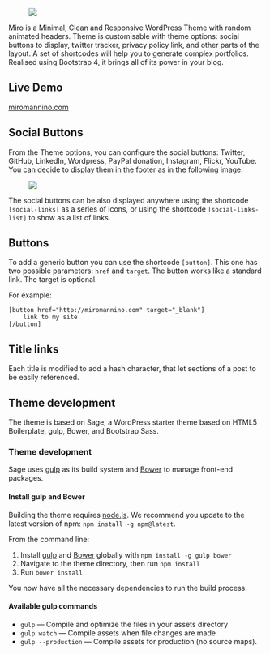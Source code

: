 <figure class="figure">
<img class="figure-img img-fluid rounded" src="http://miromannino.com/wp-content/uploads/miro-wp-theme-main-image.png"/>
</figure>

Miro is a Minimal, Clean and Responsive WordPress Theme with random animated headers. Theme is customisable with theme options: social buttons to display, twitter tracker, privacy policy link, and other parts of the layout. A set of shortcodes will help you to generate complex portfolios. Realised using Bootstrap 4, it brings all of its power in your blog.


## Live Demo

[miromannino.com](http://miromannino.com)


## Social Buttons 

From the Theme options, you can configure the social buttons: Twitter, GitHub, LinkedIn, Wordpress, PayPal donation, Instagram, Flickr, YouTube. You can decide to display them in the footer as in the following image.

<figure class="figure">
<img class="figure-img img-fluid rounded" src="http://miromannino.com/wp-content/uploads/miro-wp-theme-social-buttons-1024x236.png"/>
</figure>

The social buttons can be also displayed anywhere using the shortcode <code>[social-links]</code> as a series of icons, or using the shortcode <code>[social-links-list]</code> to show as a list of links.


## Buttons

To add a generic button you can use the shortcode <code>[button]</code>. This one has two possible parameters: <code>href</code> and <code>target</code>. The button works like a standard link. The target is optional.

For example: 

    [button href="http://miromannino.com" target="_blank"]
        link to my site
    [/button]


## Title links

Each title is modified to add a hash character, that let sections of a post to be easily referenced.


## Theme development

The theme is based on Sage, a WordPress starter theme based on HTML5 Boilerplate, gulp, Bower, and Bootstrap Sass.


### Theme development

Sage uses [gulp](http://gulpjs.com/) as its build system and [Bower](http://bower.io/) to manage front-end packages.


#### Install gulp and Bower

Building the theme requires [node.js](http://nodejs.org/download/). We recommend you update to the latest version of npm: `npm install -g npm@latest`.

From the command line:

1. Install [gulp](http://gulpjs.com) and [Bower](http://bower.io/) globally with `npm install -g gulp bower`
2. Navigate to the theme directory, then run `npm install`
3. Run `bower install`

You now have all the necessary dependencies to run the build process.


#### Available gulp commands

* `gulp` — Compile and optimize the files in your assets directory
* `gulp watch` — Compile assets when file changes are made
* `gulp --production` — Compile assets for production (no source maps).

